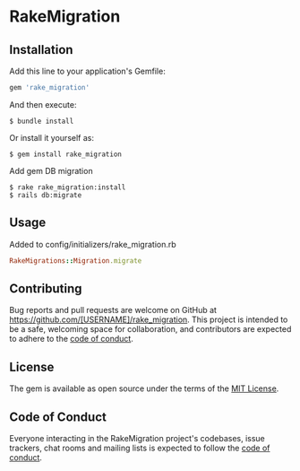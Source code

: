 # RakeMigration

## Installation

Add this line to your application's Gemfile:

```ruby
gem 'rake_migration'
```

And then execute:

    $ bundle install

Or install it yourself as:

    $ gem install rake_migration

Add gem DB migration

    $ rake rake_migration:install
    $ rails db:migrate
    
## Usage

Added to config/initializers/rake_migration.rb 

```ruby
RakeMigrations::Migration.migrate
```

## Contributing

Bug reports and pull requests are welcome on GitHub at https://github.com/[USERNAME]/rake_migration. This project is intended to be a safe, welcoming space for collaboration, and contributors are expected to adhere to the [code of conduct](https://github.com/[USERNAME]/rake_migration/blob/master/CODE_OF_CONDUCT.md).


## License

The gem is available as open source under the terms of the [MIT License](https://opensource.org/licenses/MIT).

## Code of Conduct

Everyone interacting in the RakeMigration project's codebases, issue trackers, chat rooms and mailing lists is expected to follow the [code of conduct](https://github.com/[USERNAME]/rake_migration/blob/master/CODE_OF_CONDUCT.md).
